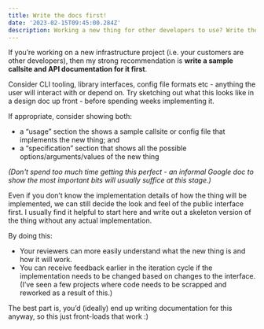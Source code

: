 ```yaml
---
title: Write the docs first!
date: '2023-02-15T09:45:00.284Z'
description: Working a new thing for other developers to use? Write the docs first!
---
```


If you’re working on a new infrastructure project (i.e. your customers are other developers), then my strong recommendation is **write a sample callsite and API documentation for it first**.

Consider CLI tooling, library interfaces, config file formats etc - anything the user will interact with or depend on. Try sketching out what this looks like in a design doc up front - before spending weeks implementing it.

If appropriate, consider showing both:

- a “usage” section the shows a sample callsite or config file that implements the new thing; and
- a “specification” section that shows all the possible options/arguments/values of the new thing

_(Don't spend too much time getting this perfect - an informal Google doc to show the most important bits will usually suffice at this stage.)_

Even if you don’t know the implementation details of how the thing will be implemented, we can still decide the look and feel of the public interface first. I usually find it helpful to start here and write out a skeleton version of the thing without any actual implementation.

By doing this:

- Your reviewers can more easily understand what the new thing is and how it will work.
- You can receive feedback earlier in the iteration cycle if the implementation needs to be changed based on changes to the interface. (I’ve seen a few projects where code needs to be scrapped and reworked as a result of this.)

The best part is, you’d (ideally) end up writing documentation for this anyway, so this just front-loads that work :)
